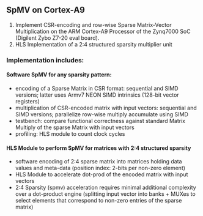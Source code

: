 ## SpMV on Cortex-A9

1. Implement CSR-encoding and row-wise Sparse Matrix-Vector Multiplication on the ARM Cortex-A9 Processor of the Zynq7000 SoC (Digilent Zybo Z7-20 eval board).
2. HLS Implementation of a 2:4 structured sparsity multiplier unit 

### Implementation includes:
#### Software SpMV for any sparsity pattern:
- encoding of a Sparse Matrix in CSR format: sequential and SIMD versions; latter uses Armv7 NEON SIMD intrinsics (128-bit vector registers)
- multiplication of CSR-encoded matrix with input vectors: sequential and SIMD versions; parallelize row-wise multiply accumulate using SIMD
- testbench: compare functional correctness against standard Matrix Multiply of the sparse Matrix with input vectors
- profiling: HLS module to count clock cycles 

#### HLS Module to perform SpMV for matrices with 2:4 structured sparsity 
- software encoding of 2:4 sparse matrix into matrices holding data values and meta-data (position index: 2-bits per non-zero element)
- HLS Module to accelerate dot-prod of the encoded matrix with input vectors
- 2:4 Sparsity (spmv) acceleration requires minimal additional complexity over a dot-product engine (splitting input vector into banks + MUXes to select elements that correspond to non-zero entries of the sparse matrix)
